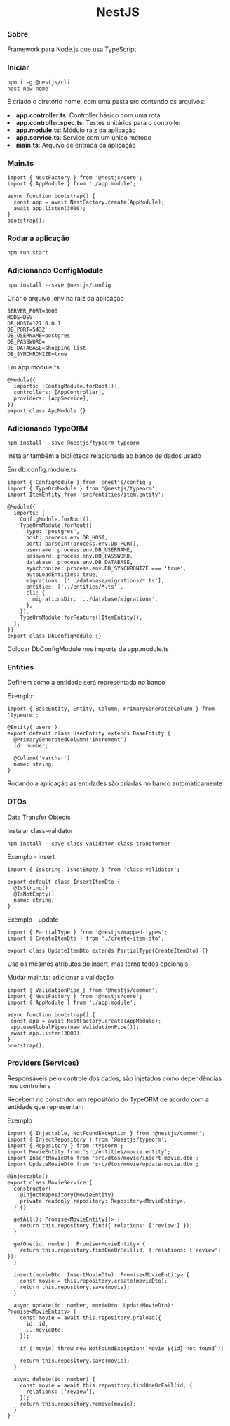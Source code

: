 <h1 align="center">NestJS</h1>

<h3>Sobre</h3>
<p>Framework para Node.js que usa TypeScript</p>

<h3>Iniciar</h3>

```
npm i -g @nestjs/cli
nest new nome
```
<p>É criado o diretório nome, com uma pasta src contendo os arquivos:</p>
<li><b>app.controller.ts</b>: Controller básico com uma rota</li>
<li><b>app.controller.spec.ts</b>: Testes unitários para o controller</li>
<li><b>app.module.ts</b>: Módulo raiz da aplicação</li>
<li><b>app.service.ts</b>: Service com um único método</li>
<li><b>main.ts</b>: Arquivo de entrada da aplicação</li>

<h3>Main.ts</h3>

```
import { NestFactory } from '@nestjs/core';
import { AppModule } from './app.module';

async function bootstrap() {
  const app = await NestFactory.create(AppModule);
  await app.listen(3000);
}
bootstrap();
```
<h3>Rodar a aplicação</h3>

```
npm run start
```
<h3>Adicionando ConfigModule</h3>

```
npm install --save @nestjs/config
```
<p>Criar o arquivo .env na raiz da aplicação</p>

```
SERVER_PORT=3000
MODE=DEV
DB_HOST=127.0.0.1
DB_PORT=5432
DB_USERNAME=postgres
DB_PASSWORD=
DB_DATABASE=shopping_list
DB_SYNCHRONIZE=true
```
<p>Em app.module.ts</p>

```
@Module({
  imports: [ConfigModule.forRoot()],
  controllers: [AppController],
  providers: [AppService],
})
export class AppModule {}
```
<h3>Adicionando TypeORM</h3>

```
npm install --save @nestjs/typeorm typeorm
```
<p>Instalar também a biblioteca relacionada ao banco de dados usado</p>
<p>Em db.config.module.ts</p>

```import { Module } from '@nestjs/common';
import { ConfigModule } from '@nestjs/config';
import { TypeOrmModule } from '@nestjs/typeorm';
import ItemEntity from 'src/entities/item.entity';

@Module({
  imports: [
    ConfigModule.forRoot(),
    TypeOrmModule.forRoot({
      type: 'postgres',
      host: process.env.DB_HOST,
      port: parseInt(process.env.DB_PORT),
      username: process.env.DB_USERNAME,
      password: process.env.DB_PASSWORD,
      database: process.env.DB_DATABASE,
      synchronize: process.env.DB_SYNCHRONIZE === 'true',
      autoLoadEntities: true,
      migrations: ['../database/migrations/*.ts'],
      entities: ['../entities/*.ts'],
      cli: {
        migrationsDir: '../database/migrations',
      },
    }),
    TypeOrmModule.forFeature([ItemEntity]),
  ],
})
export class DbConfigModule {}

```
<p>Colocar DbConfigModule nos imports de app.module.ts</p>

<h3>Entities</h3>
<p>Definem como a entidade será representada no banco</p>
<p>Exemplo:</p>

```
import { BaseEntity, Entity, Column, PrimaryGeneratedColumn } from 'typeorm';

@Entity('users')
export default class UserEntity extends BaseEntity {
  @PrimaryGeneratedColumn('increment')
  id: number;

  @Column('varchar')
  name: string;
}

```
<p>Rodando a aplicação as entidades são criadas no banco automaticamente</p>

<h3>DTOs</h3>
<p>Data Transfer Objects</p>
<p>Instalar class-validator</p>

```
npm install --save class-validator class-transformer
```
<p>Exemplo - insert</p>

```
import { IsString, IsNotEmpty } from 'class-validator';

export default class InsertItemDto {
  @IsString()
  @IsNotEmpty()
  name: string;
}
```
<p>Exemplo - update</p>

```
import { PartialType } from '@nestjs/mapped-types';
import { CreateItemDto } from './create-item.dto';

export class UpdateItemDto extends PartialType(CreateItemDto) {}
```
<p>Usa os mesmos atributos do insert, mas torna todos opcionais</p>
<p>Mudar main.ts: adicionar a validação</p>

```
import { ValidationPipe } from '@nestjs/common';
import { NestFactory } from '@nestjs/core';
import { AppModule } from './app.module';

async function bootstrap() {
 const app = await NestFactory.create(AppModule);
 app.useGlobalPipes(new ValidationPipe());
 await app.listen(3000);
}
bootstrap();
```
<h3>Providers (Services)</h3>
<p>Responsáveis pelo controle dos dados, são injetados como dependências nos controllers</p>
<p>Recebem no construtor um repositório do TypeORM de acordo com a entidade que representam</p>
<p>Exemplo</p>

```
import { Injectable, NotFoundException } from '@nestjs/common';
import { InjectRepository } from '@nestjs/typeorm';
import { Repository } from 'typeorm';
import MovieEntity from 'src/entities/movie.entity';
import InsertMovieDto from 'src/dtos/movie/insert-movie.dto';
import UpdateMovieDto from 'src/dtos/movie/update-movie.dto';

@Injectable()
export class MovieService {
  constructor(
    @InjectRepository(MovieEntity)
    private readonly repository: Repository<MovieEntity>,
  ) {}

  getAll(): Promise<MovieEntity[]> {
    return this.repository.find({ relations: ['review'] });
  }

  getOne(id: number): Promise<MovieEntity> {
    return this.repository.findOneOrFail(id, { relations: ['review'] });
  }

  insert(movieDto: InsertMovieDto): Promise<MovieEntity> {
    const movie = this.repository.create(movieDto);
    return this.repository.save(movie);
  }

  async update(id: number, movieDto: UpdateMovieDto): Promise<MovieEntity> {
    const movie = await this.repository.preload({
      id: id,
      ...movieDto,
    });

    if (!movie) throw new NotFoundException(`Movie ${id} not found`);

    return this.repository.save(movie);
  }

  async delete(id: number) {
    const movie = await this.repository.findOneOrFail(id, {
      relations: ['review'],
    });
    return this.repository.remove(movie);
  }
}
```
